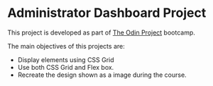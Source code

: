 # Administrator Dashboard Project

This project is developed as part of [The Odin Project](https://www.theodinproject.com/) bootcamp.

The main objectives of this projects are:
- Display elements using CSS Grid
- Use both CSS Grid and Flex box.
- Recreate the design shown as a image during the course.

